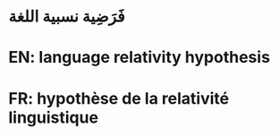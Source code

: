 # فَرَضِية نسبية اللغة

# EN: language relativity hypothesis

# FR: hypothèse de la relativité linguistique
